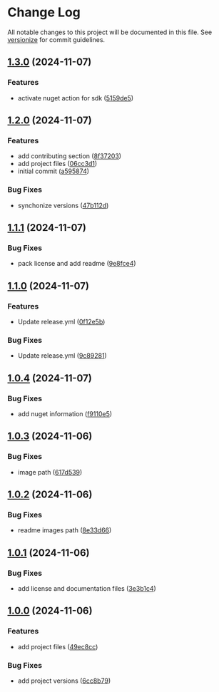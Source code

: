 # Change Log

All notable changes to this project will be documented in this file. See [versionize](https://github.com/versionize/versionize) for commit guidelines.

<a name="1.3.0"></a>
## [1.3.0](https://www.github.com/OpenCommissioning/OC_Assistant/releases/tag/v1.3.0) (2024-11-07)

### Features

* activate nuget action for sdk ([5159de5](https://www.github.com/OpenCommissioning/OC_Assistant/commit/5159de56fc4cc9587d9956d8926f0302c098d2c6))

<a name="1.2.0"></a>
## [1.2.0](https://www.github.com/OpenCommissioning/OC_Assistant/releases/tag/v1.2.0) (2024-11-07)

### Features

* add contributing section ([8f37203](https://www.github.com/OpenCommissioning/OC_Assistant/commit/8f37203262700fee8a854c1cfb48c06788609d2c))
* add project files ([06cc3d1](https://www.github.com/OpenCommissioning/OC_Assistant/commit/06cc3d1a0125bacd36d531a56db573b64d19dfcb))
* initial commit ([a595874](https://www.github.com/OpenCommissioning/OC_Assistant/commit/a59587436175e833055aa3638521f269615140af))

### Bug Fixes

* synchonize versions ([47b112d](https://www.github.com/OpenCommissioning/OC_Assistant/commit/47b112d2782ca316c1dec431fdcdabe605929a25))

<a name="1.1.1"></a>
## [1.1.1](https://www.github.com/OpenCommissioning/OC_Assistant_DRY/releases/tag/v1.1.1) (2024-11-07)

### Bug Fixes

* pack license and add readme ([9e8fce4](https://www.github.com/OpenCommissioning/OC_Assistant_DRY/commit/9e8fce4e9603ef37c9fafdde28d2fc1c9f149315))

<a name="1.1.0"></a>
## [1.1.0](https://www.github.com/OpenCommissioning/OC_Assistant_DRY/releases/tag/v1.1.0) (2024-11-07)

### Features

* Update release.yml ([0f12e5b](https://www.github.com/OpenCommissioning/OC_Assistant_DRY/commit/0f12e5b896660f77d34e6bbc6ec4a3aa001c4888))

### Bug Fixes

* Update release.yml ([9c89281](https://www.github.com/OpenCommissioning/OC_Assistant_DRY/commit/9c892815ed6da6f18d09fcf26de80af42592cf0f))

<a name="1.0.4"></a>
## [1.0.4](https://www.github.com/OpenCommissioning/OC_Assistant_DRY/releases/tag/v1.0.4) (2024-11-07)

### Bug Fixes

* add nuget information ([f9110e5](https://www.github.com/OpenCommissioning/OC_Assistant_DRY/commit/f9110e537cad6b84d48e9fa1962a179fb122e3be))

<a name="1.0.3"></a>
## [1.0.3](https://www.github.com/OpenCommissioning/OC_Assistant_DRY/releases/tag/v1.0.3) (2024-11-06)

### Bug Fixes

* image path ([617d539](https://www.github.com/OpenCommissioning/OC_Assistant_DRY/commit/617d539fe6277cf72c7722c325c5edb70e7f5e10))

<a name="1.0.2"></a>
## [1.0.2](https://www.github.com/OpenCommissioning/OC_Assistant_DRY/releases/tag/v1.0.2) (2024-11-06)

### Bug Fixes

* readme images path ([8e33d66](https://www.github.com/OpenCommissioning/OC_Assistant_DRY/commit/8e33d667604292de112006f304b3a2bd4c1e383c))

<a name="1.0.1"></a>
## [1.0.1](https://www.github.com/OpenCommissioning/OC_Assistant_DRY/releases/tag/v1.0.1) (2024-11-06)

### Bug Fixes

* add license and documentation files ([3e3b1c4](https://www.github.com/OpenCommissioning/OC_Assistant_DRY/commit/3e3b1c4dd4f8f48acdcc25dc6f80b0f28968d7db))

<a name="1.0.0"></a>
## [1.0.0](https://www.github.com/OpenCommissioning/OC_Assistant_DRY/releases/tag/v1.0.0) (2024-11-06)

### Features

* add project files ([49ec8cc](https://www.github.com/OpenCommissioning/OC_Assistant_DRY/commit/49ec8cc5144b3d602d89f35d4a58ed64b0b16fc4))

### Bug Fixes

* add project versions ([6cc8b79](https://www.github.com/OpenCommissioning/OC_Assistant_DRY/commit/6cc8b799d34e6385f3807ea9c71bb4f1812fe2f2))

